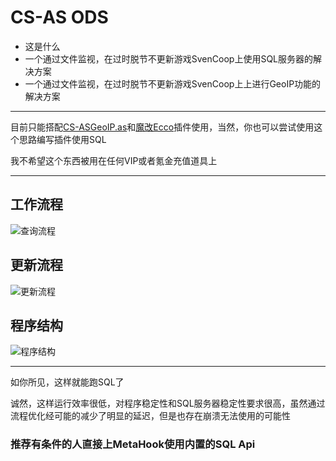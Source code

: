# CS-AS ODS

- 这是什么
 -  一个通过文件监视，在过时脱节不更新游戏SvenCoop上使用SQL服务器的解决方案
 -  一个通过文件监视，在过时脱节不更新游戏SvenCoop上上进行GeoIP功能的解决方案
 
 ----
 
目前只能搭配[CS-ASGeoIP.as](https://github.com/DrAbcrealone/Abc-AngelScripts-For-Svencoop/tree/PVP-real-one/CS-ASGeoIP)和[魔改Ecco](https://github.com/Paranoid-AF/Ecco)插件使用，当然，你也可以尝试使用这个思路编写插件使用SQL

我不希望这个东西被用在任何VIP或者氪金充值道具上

----

## 工作流程

![查询流程](https://github.com/DrAbcrealone/CS-AS-ODS/blob/master/Readme/CSAS-ODS%E6%9F%A5%E8%AF%A2%E6%B5%81%E7%A8%8B.png)

## 更新流程

![更新流程](https://github.com/DrAbcrealone/CS-AS-ODS/blob/master/Readme/CSAS-ODS%E6%9B%B4%E6%96%B0%E6%95%B0%E6%8D%AE%E6%B5%81%E7%A8%8B.png)

## 程序结构
![程序结构](https://github.com/DrAbcrealone/CS-AS-ODS/blob/master/Readme/CS-AS%20ODS%E7%BB%93%E6%9E%84%E5%9B%BE.png)

----

如你所见，这样就能跑SQL了

诚然，这样运行效率很低，对程序稳定性和SQL服务器稳定性要求很高，虽然通过流程优化经可能的减少了明显的延迟，但是也存在崩溃无法使用的可能性

### 推荐有条件的人直接上MetaHook使用内置的SQL Api
